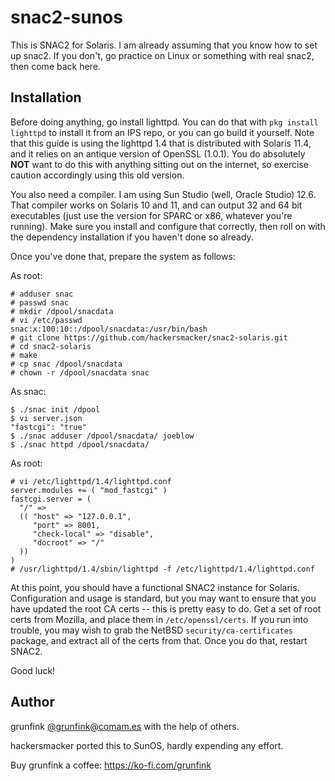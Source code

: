 # snac2-sunos

This is SNAC2 for Solaris. I am already assuming that you know how to set up snac2. If you don't, go practice on Linux or something with real snac2, then come back here.

## Installation
Before doing anything, go install lighttpd. You can do that with `pkg install lighttpd` to install it from an IPS repo, or you can 
go build it yourself. Note that this guide is using the lighttpd 1.4 that is distributed with Solaris 11.4, and it relies on an 
antique version of OpenSSL (1.0.1). You do absolutely **NOT** want to do this with anything sitting out on the internet, so exercise 
caution accordingly using this old version. 

You also need a compiler. I am using Sun Studio (well, Oracle Studio) 12.6. That compiler works on Solaris 10 and 11, and can output
32 and 64 bit executables (just use the version for SPARC or x86, whatever you're running). Make sure you install and configure that
correctly, then roll on with the dependency installation if you haven't done so already.

Once you've done that, prepare the system as follows:

As root:
```
# adduser snac
# passwd snac
# mkdir /dpool/snacdata
# vi /etc/passwd
snac:x:100:10::/dpool/snacdata:/usr/bin/bash
# git clone https://github.com/hackersmacker/snac2-solaris.git
# cd snac2-solaris
# make
# cp snac /dpool/snacdata
# chown -r /dpool/snacdata snac
```

As snac:
```
$ ./snac init /dpool
$ vi server.json
"fastcgi": "true"
$ ./snac adduser /dpool/snacdata/ joeblow
$ ./snac httpd /dpool/snacdata/
```

As root:
```
# vi /etc/lighttpd/1.4/lighttpd.conf
server.modules += ( "mod_fastcgi" )
fastcgi.server = (
  "/" =>
  (( "host" => "127.0.0.1",
     "port" => 8001,
     "check-local" => "disable",
     "docroot" => "/"
  ))
)
# /usr/lighttpd/1.4/sbin/lighttpd -f /etc/lighttpd/1.4/lighttpd.conf
```

At this point, you should have a functional SNAC2 instance for Solaris. Configuration and usage is standard, but you may want to
ensure that you have updated the root CA certs -- this is pretty easy to do. Get a set of root certs from Mozilla, and place them
in `/etc/openssl/certs`. If you run into trouble, you may wish to grab the NetBSD `security/ca-certificates` package, and extract
all of the certs from that. Once you do that, restart SNAC2. 

Good luck!

## Author

grunfink [@grunfink@comam.es](https://comam.es/snac/grunfink) with the help of others.

hackersmacker ported this to SunOS, hardly expending any effort.

Buy grunfink a coffee: https://ko-fi.com/grunfink
